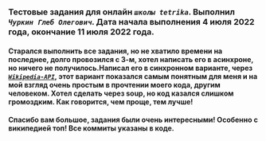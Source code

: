 ### Тестовые задания для онлайн ***`школы tetrika`***. Выполнил ***`Чуркин Глеб Олегович`***. Дата начала выполнения 4 июля 2022 года, окончание 11 июля 2022 года. 
#### Старался выполнить все задания, но не хватило времени на последнее, долго провозился с 3-м, хотел написать его в асинхроне, но ничего не получилось.Написал его в синхронном варианте, через [***`Wikipedia-API`***](https://pypi.org/project/Wikipedia-API/), этот вариант показался самым понятным для меня и на мой взгляд очень простым в прочтении моего кода, другим человеком. Хотел сделать через soup, но код казался слишком громоздким. Как говорится, чем проще, тем лучше!
#### Спасибо вам большое, задания были очень интересными! Особенно с википедией топ! Все коммиты указаны в коде.  
